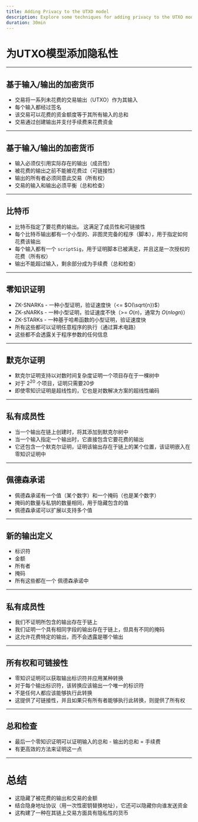 ```yaml
---
title: Adding Privacy to the UTXO model
description: Explore some techniques for adding privacy to the UTXO model
duration: 30min
---
```


# 为UTXO模型添加隐私性

---

## 基于输入/输出的加密货币

- 交易将一系列未花费的交易输出（UTXO）作为其输入
- 每个输入都经过签名
- 该交易可以花费的资金额度等于其所有输入的总和
- 交易通过创建输出并支付手续费来花费资金

---

## 基于输入/输出的加密货币

- 输入必须仅引用实际存在的输出（成员性）
- 被花费的输出之前不能被花费过（可链接性）
- 输出的所有者必须同意此交易（所有权）
- 交易的输入和输出必须平衡（总和检查）

---

## 比特币

- 比特币指定了要花费的输出。
  这满足了成员性和可链接性
- 每个比特币输出都有一个小型的、非图灵完备的程序（脚本），用于指定如何花费该输出
- 每个输入都有一个 `scriptSig`，用于证明脚本已被满足，并且这是一次授权的花费（所有权）
- 输出不能超过输入，剩余部分成为手续费（总和检查）

---

## 零知识证明

- ZK-SNARKs - 一种小型证明，验证速度快（<= $O(\sqrt{n})$）
- ZK-sNARKs - 一种小型证明，验证速度不快（>= $O(n)$，通常为 $O(n log n)$）
- ZK-STARKs - 一种基于哈希函数的小型证明，验证速度快
- 所有这些都可以证明任意程序的执行（通过算术电路）
- 这些都不会透露关于程序参数的任何信息

---

## 默克尔证明

- 默克尔证明支持以对数时间复杂度证明一个项目存在于一棵树中
- 对于 $2^{20}$ 个项目，证明只需要20步
- 即使零知识证明是超线性的，它也是对数解决方案的超线性编码

---

## 私有成员性

- 当一个输出在链上创建时，将其添加到默克尔树中
- 当一个输入指定一个输出时，它直接包含它要花费的输出
- 它还包含一个默克尔证明，证明该输出存在于链上的某个位置，该证明嵌入在零知识证明中

---

## 佩德森承诺

- 佩德森承诺有一个值（某个数字）和一个掩码（也是某个数字）
- 掩码的数量与私钥的数量相同，用于隐藏包含的值
- 佩德森承诺可以扩展以支持多个值

---

## 新的输出定义

<pba-flex center>

- 标识符
- 金额
- 所有者
- 掩码
- 所有这些都在一个
  佩德森承诺中

</pba-flex>

---

## 私有成员性

- 我们不证明所包含的输出存在于链上
- 我们证明一个具有相同字段的输出存在于链上，但具有不同的掩码
- 这允许花费特定的输出，而不会透露是哪个输出

---

## 所有权和可链接性

- 零知识证明可以获取输出标识符并应用某种转换
- 对于每个输出标识符，该转换应该输出一个唯一的标识符
- 不是任何人都应该能够执行此转换
- 这提供了可链接性，并且如果只有所有者能够执行此转换，则提供了所有权

---

## 总和检查

- 最后一个零知识证明可以证明输入的总和 - 输出的总和 = 手续费
- 有更高效的方法来证明这一点

---

# 总结

- 这隐藏了被花费的输出和交易的金额
- 结合隐身地址协议（用一次性密钥替换地址），它还可以隐藏你向谁发送资金
- 这构建了一种在其链上交易方面具有隐私性的货币
